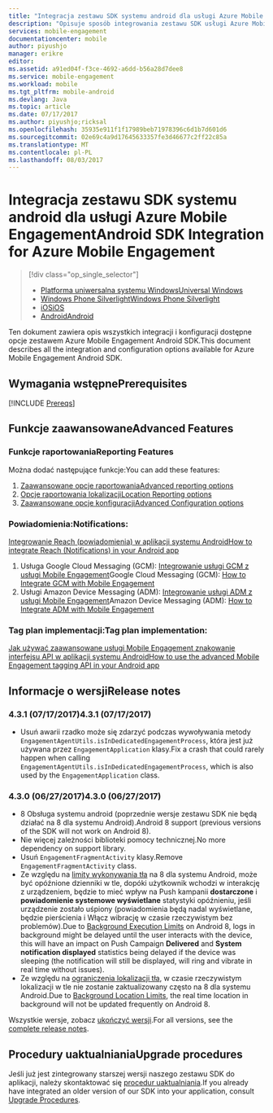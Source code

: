 ```yaml
---
title: "Integracja zestawu SDK systemu android dla usługi Azure Mobile Engagement"
description: "Opisuje sposób integrowania zestawu SDK usługi Azure Mobile Engagement w aplikacji systemu Android"
services: mobile-engagement
documentationcenter: mobile
author: piyushjo
manager: erikre
editor: 
ms.assetid: a91ed04f-f3ce-4692-a6dd-b56a28d7dee8
ms.service: mobile-engagement
ms.workload: mobile
ms.tgt_pltfrm: mobile-android
ms.devlang: Java
ms.topic: article
ms.date: 07/17/2017
ms.author: piyushjo;ricksal
ms.openlocfilehash: 35935e911f1f17989beb71978396c6d1b7d601d6
ms.sourcegitcommit: 02e69c4a9d17645633357fe3d46677c2ff22c85a
ms.translationtype: MT
ms.contentlocale: pl-PL
ms.lasthandoff: 08/03/2017
---
```

# <a name="android-sdk-integration-for-azure-mobile-engagement"></a><span data-ttu-id="7775d-103">Integracja zestawu SDK systemu android dla usługi Azure Mobile Engagement</span><span class="sxs-lookup"><span data-stu-id="7775d-103">Android SDK Integration for Azure Mobile Engagement</span></span>
> [!div class="op_single_selector"]
> * [<span data-ttu-id="7775d-104">Platforma uniwersalna systemu Windows</span><span class="sxs-lookup"><span data-stu-id="7775d-104">Universal Windows</span></span>](mobile-engagement-windows-store-sdk-overview.md)
> * [<span data-ttu-id="7775d-105">Windows Phone Silverlight</span><span class="sxs-lookup"><span data-stu-id="7775d-105">Windows Phone Silverlight</span></span>](mobile-engagement-windows-phone-sdk-overview.md)
> * [<span data-ttu-id="7775d-106">iOS</span><span class="sxs-lookup"><span data-stu-id="7775d-106">iOS</span></span>](mobile-engagement-ios-sdk-overview.md)
> * [<span data-ttu-id="7775d-107">Android</span><span class="sxs-lookup"><span data-stu-id="7775d-107">Android</span></span>](mobile-engagement-android-sdk-overview.md)
> 
> 

<span data-ttu-id="7775d-108">Ten dokument zawiera opis wszystkich integracji i konfiguracji dostępne opcje zestawem Azure Mobile Engagement Android SDK.</span><span class="sxs-lookup"><span data-stu-id="7775d-108">This document describes all the integration and configuration options available for Azure Mobile Engagement Android SDK.</span></span>

## <a name="prerequisites"></a><span data-ttu-id="7775d-109">Wymagania wstępne</span><span class="sxs-lookup"><span data-stu-id="7775d-109">Prerequisites</span></span>
[!INCLUDE [Prereqs](../../includes/mobile-engagement-android-prereqs.md)]

## <a name="advanced-features"></a><span data-ttu-id="7775d-110">Funkcje zaawansowane</span><span class="sxs-lookup"><span data-stu-id="7775d-110">Advanced Features</span></span>
### <a name="reporting-features"></a><span data-ttu-id="7775d-111">Funkcje raportowania</span><span class="sxs-lookup"><span data-stu-id="7775d-111">Reporting Features</span></span>
<span data-ttu-id="7775d-112">Można dodać następujące funkcje:</span><span class="sxs-lookup"><span data-stu-id="7775d-112">You can add these features:</span></span>

1. [<span data-ttu-id="7775d-113">Zaawansowane opcje raportowania</span><span class="sxs-lookup"><span data-stu-id="7775d-113">Advanced reporting options</span></span>](mobile-engagement-android-advanced-reporting.md)
2. [<span data-ttu-id="7775d-114">Opcje raportowania lokalizacji</span><span class="sxs-lookup"><span data-stu-id="7775d-114">Location Reporting options</span></span>](mobile-engagement-android-location-reporting.md)
3. [<span data-ttu-id="7775d-115">Zaawansowane opcje konfiguracji</span><span class="sxs-lookup"><span data-stu-id="7775d-115">Advanced Configuration options</span></span>](mobile-engagement-android-advanced-configuration.md)

### <a name="notifications"></a><span data-ttu-id="7775d-116">Powiadomienia:</span><span class="sxs-lookup"><span data-stu-id="7775d-116">Notifications:</span></span>
[<span data-ttu-id="7775d-117">Integrowanie Reach (powiadomienia) w aplikacji systemu Android</span><span class="sxs-lookup"><span data-stu-id="7775d-117">How to integrate Reach (Notifications) in your Android app</span></span>](mobile-engagement-android-integrate-engagement-reach.md)

1. <span data-ttu-id="7775d-118">Usługa Google Cloud Messaging (GCM): [Integrowanie usługi GCM z usługi Mobile Engagement](mobile-engagement-android-gcm-integrate.md)</span><span class="sxs-lookup"><span data-stu-id="7775d-118">Google Cloud Messaging (GCM): [How to Integrate GCM with Mobile Engagement](mobile-engagement-android-gcm-integrate.md)</span></span>
2. <span data-ttu-id="7775d-119">Usługi Amazon Device Messaging (ADM): [Integrowanie usługi ADM z usługi Mobile Engagement](mobile-engagement-android-adm-integrate.md)</span><span class="sxs-lookup"><span data-stu-id="7775d-119">Amazon Device Messaging (ADM): [How to Integrate ADM with Mobile Engagement](mobile-engagement-android-adm-integrate.md)</span></span>

### <a name="tag-plan-implementation"></a><span data-ttu-id="7775d-120">Tag plan implementacji:</span><span class="sxs-lookup"><span data-stu-id="7775d-120">Tag plan implementation:</span></span>
[<span data-ttu-id="7775d-121">Jak używać zaawansowane usługi Mobile Engagement znakowanie interfejsu API w aplikacji systemu Android</span><span class="sxs-lookup"><span data-stu-id="7775d-121">How to use the advanced Mobile Engagement tagging API in your Android app</span></span>](mobile-engagement-android-use-engagement-api.md)

## <a name="release-notes"></a><span data-ttu-id="7775d-122">Informacje o wersji</span><span class="sxs-lookup"><span data-stu-id="7775d-122">Release notes</span></span>

### <a name="431-07172017"></a><span data-ttu-id="7775d-123">4.3.1 (07/17/2017)</span><span class="sxs-lookup"><span data-stu-id="7775d-123">4.3.1 (07/17/2017)</span></span>
* <span data-ttu-id="7775d-124">Usuń awarii rzadko może się zdarzyć podczas wywoływania metody `EngagementAgentUtils.isInDedicatedEngagementProcess`, która jest już używana przez `EngagementApplication` klasy.</span><span class="sxs-lookup"><span data-stu-id="7775d-124">Fix a crash that could rarely happen when calling `EngagementAgentUtils.isInDedicatedEngagementProcess`, which is also used by the `EngagementApplication` class.</span></span>

### <a name="430-06272017"></a><span data-ttu-id="7775d-125">4.3.0 (06/27/2017)</span><span class="sxs-lookup"><span data-stu-id="7775d-125">4.3.0 (06/27/2017)</span></span>
* <span data-ttu-id="7775d-126">8 Obsługa systemu android (poprzednie wersje zestawu SDK nie będą działać na 8 dla systemu Android).</span><span class="sxs-lookup"><span data-stu-id="7775d-126">Android 8 support (previous versions of the SDK will not work on Android 8).</span></span>
* <span data-ttu-id="7775d-127">Nie więcej zależności biblioteki pomocy technicznej.</span><span class="sxs-lookup"><span data-stu-id="7775d-127">No more dependency on support library.</span></span>
* <span data-ttu-id="7775d-128">Usuń `EngagementFragmentActivity` klasy.</span><span class="sxs-lookup"><span data-stu-id="7775d-128">Remove `EngagementFragmentActivity` class.</span></span>
* <span data-ttu-id="7775d-129">Ze względu na [limity wykonywania tła](https://developer.android.com/preview/features/background.html) na 8 dla systemu Android, może być opóźnione dzienniki w tle, dopóki użytkownik wchodzi w interakcję z urządzeniem, będzie to mieć wpływ na Push kampanii **dostarczone** i **powiadomienie systemowe wyświetlane** statystyki opóźnieniu, jeśli urządzenie zostało uśpiony (powiadomienia będą nadal wyświetlane, będzie pierścienia i Włącz wibrację w czasie rzeczywistym bez problemów).</span><span class="sxs-lookup"><span data-stu-id="7775d-129">Due to [Background Execution Limits](https://developer.android.com/preview/features/background.html) on Android 8, logs in background might be delayed until the user interacts with the device, this will have an impact on Push Campaign **Delivered** and **System notification displayed** statistics being delayed if the device was sleeping (the notification will still be displayed, will ring and vibrate in real time without issues).</span></span>
* <span data-ttu-id="7775d-130">Ze względu na [ograniczenia lokalizacji tła](https://developer.android.com/preview/features/background-location-limits.html), w czasie rzeczywistym lokalizacji w tle nie zostanie zaktualizowany często na 8 dla systemu Android.</span><span class="sxs-lookup"><span data-stu-id="7775d-130">Due to [Background Location Limits](https://developer.android.com/preview/features/background-location-limits.html), the real time location in background will not be updated frequently on Android 8.</span></span>

<span data-ttu-id="7775d-131">Wszystkie wersje, zobacz [ukończyć wersji](mobile-engagement-android-release-notes.md).</span><span class="sxs-lookup"><span data-stu-id="7775d-131">For all versions, see the [complete release notes](mobile-engagement-android-release-notes.md).</span></span>

## <a name="upgrade-procedures"></a><span data-ttu-id="7775d-132">Procedury uaktualniania</span><span class="sxs-lookup"><span data-stu-id="7775d-132">Upgrade procedures</span></span>
<span data-ttu-id="7775d-133">Jeśli już jest zintegrowany starszej wersji naszego zestawu SDK do aplikacji, należy skontaktować się [procedur uaktualniania](mobile-engagement-android-upgrade-procedure.md).</span><span class="sxs-lookup"><span data-stu-id="7775d-133">If you already have integrated an older version of our SDK into your application, consult [Upgrade Procedures](mobile-engagement-android-upgrade-procedure.md).</span></span>

